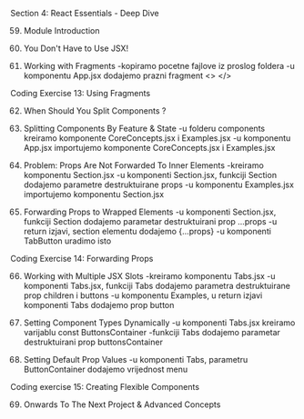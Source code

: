Section 4: React Essentials - Deep Dive

59. Module Introduction

60. You Don't Have to Use JSX!

61. Working with Fragments
-kopiramo pocetne fajlove iz proslog foldera 
-u komponentu App.jsx dodajemo prazni fragment <> </>

Coding Exercise 13: Using Fragments

62. When Should You Split Components ?

63. Splitting Components By Feature & State
-u folderu components kreiramo komponente CoreConcepts.jsx i Examples.jsx
-u komponentu App.jsx importujemo komponente CoreConcepts.jsx i Examples.jsx

64. Problem: Props Are Not Forwarded To Inner Elements
-kreiramo komponentu Section.jsx
-u komponenti Section.jsx, funkciji Section dodajemo parametre destruktuirane props
-u komponentu Examples.jsx importujemo komponentu Section.jsx

65. Forwarding Props to Wrapped Elements
-u komponenti Section.jsx, funkciji Section dodajemo parametar destruktuirani prop ...props
-u return izjavi, section elementu dodajemo {...props}
-u komponenti TabButton uradimo isto

Coding Exercise 14: Forwarding Props

66. Working with Multiple JSX Slots
-kreiramo komponentu Tabs.jsx
-u komponenti Tabs.jsx, funkciji Tabs dodajemo parametra destruktuirane prop children i buttons
-u komponentu Examples, u return izjavi komponenti Tabs dodajemo prop button

67. Setting Component Types Dynamically
-u komponenti Tabs.jsx kreiramo varijablu const ButtonsContainer
-funkciji Tabs dodajemo parametar destruktuirani prop buttonsContainer

68. Setting Default Prop Values
-u komponenti Tabs, parametru ButtonContainer dodajemo vrijednost menu

Coding exercise 15: Creating Flexible Components

69. Onwards To The Next Project & Advanced Concepts
